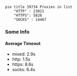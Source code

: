 
```mermaid
pie title 39734 Proxies in list
    "HTTP" : 23821
    "HTTPS": 5828
    "SOCKS" : 14467
```

### Some Info
#### Average Timeout

- mixed: 2.9s
- http: 1.5s
- https: 8.6s
- socks: 6.4s